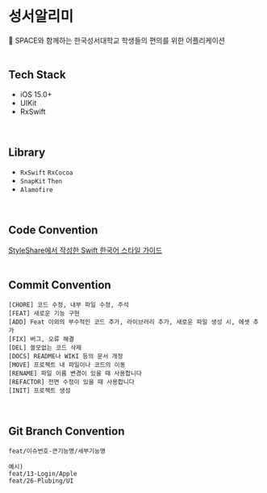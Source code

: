 # 성서알리미
🌟 SPACE와 함께하는 한국성서대학교 학생들의 편의를 위한 어플리케이션
</br>
</br>

## Tech Stack
- iOS 15.0+
- UIKit
- RxSwift
</br>

## Library
- `RxSwift` `RxCocoa`
- `SnapKit` `Then`
- `Alamofire`
</br>

## Code Convention
[StyleShare에서 작성한 Swift 한국어 스타일 가이드](https://github.com/StyleShare/swift-style-guide)
</br>
</br>

## Commit Convention
```
[CHORE] 코드 수정, 내부 파일 수정, 주석
[FEAT] 새로운 기능 구현
[ADD] Feat 이외의 부수적인 코드 추가, 라이브러리 추가, 새로운 파일 생성 시, 에셋 추가
[FIX] 버그, 오류 해결
[DEL] 쓸모없는 코드 삭제
[DOCS] README나 WIKI 등의 문서 개정
[MOVE] 프로젝트 내 파일이나 코드의 이동
[RENAME] 파일 이름 변경이 있을 때 사용합니다
[REFACTOR] 전면 수정이 있을 때 사용합니다
[INIT] 프로젝트 생성
```
</br>

## Git Branch Convention
```
feat/이슈번호-큰기능명/세부기능명

예시) 
feat/13-Login/Apple
feat/26-Plubing/UI
```
</br>
